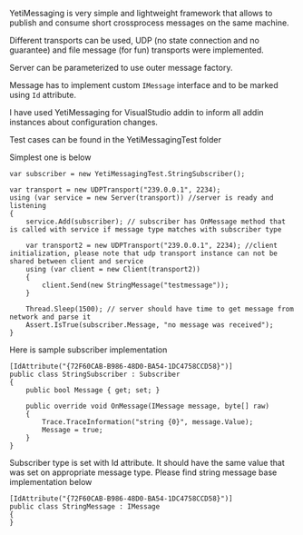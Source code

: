 YetiMessaging is very simple and lightweight framework that allows to publish and consume short crossprocess messages on the same machine.

Different transports can be used, UDP (no state connection and no guarantee) and file message (for fun) transports were implemented.Server can be parameterized to use outer message factory.Message has to implement custom `IMessage` interface and to be marked using `Id` attribute.

I have used YetiMessaging for VisualStudio addin to inform all addin instances about configuration changes.

Test cases can be found in the YetiMessagingTest folder

Simplest one is below

````
var subscriber = new YetiMessagingTest.StringSubscriber();

var transport = new UDPTransport("239.0.0.1", 2234);
using (var service = new Server(transport)) //server is ready and listening
{
	service.Add(subscriber); // subscriber has OnMessage method that is called with service if message type matches with subscriber type
	
	var transport2 = new UDPTransport("239.0.0.1", 2234); //client initialization, please note that udp transport instance can not be shared between client and service
	using (var client = new Client(transport2))
	{
		client.Send(new StringMessage("testmessage"));
	}
	
	Thread.Sleep(1500); // server should have time to get message from network and parse it
	Assert.IsTrue(subscriber.Message, "no message was received");
}
````

Here is sample subscriber implementation
````
[IdAttribute("{72F60CAB-B986-48D0-BA54-1DC4758CCD58}")]
public class StringSubscriber : Subscriber
{
	public bool Message { get; set; }

	public override void OnMessage(IMessage message, byte[] raw)
	{
		Trace.TraceInformation("string {0}", message.Value);
		Message = true;
	}
}````

Subscriber type is set with Id attribute. It should have the same value that was set on appropriate message type. Please find string message base implementation below````
[IdAttribute("{72F60CAB-B986-48D0-BA54-1DC4758CCD58}")]
public class StringMessage : IMessage
{
}````




